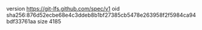 version https://git-lfs.github.com/spec/v1
oid sha256:876d52ecbe68e4c3ddeb8b1bf27385cb5478e263958f2f5984ca94bdf33761aa
size 4185
